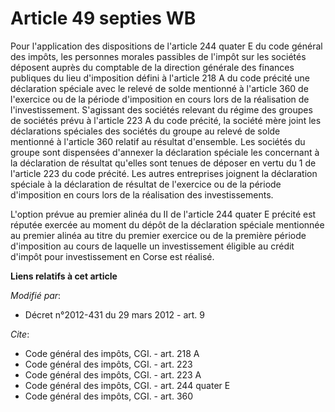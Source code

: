 # Article 49 septies WB

Pour l'application des dispositions de l'article 244 quater E du code général des impôts, les personnes morales passibles de
l'impôt sur les sociétés déposent auprès du comptable de la direction générale des finances publiques du lieu d'imposition
défini à l'article 218 A du code précité une déclaration spéciale avec le relevé de solde mentionné à l'article 360 de
l'exercice ou de la période d'imposition en cours lors de la réalisation de l'investissement. S'agissant des sociétés
relevant du régime des groupes de sociétés prévu à l'article 223 A du code précité, la société mère joint les déclarations
spéciales des sociétés du groupe au relevé de solde mentionné à l'article 360 relatif au résultat d'ensemble. Les sociétés du
groupe sont dispensées d'annexer la déclaration spéciale les concernant à la déclaration de résultat qu'elles sont tenues de
déposer en vertu du 1 de l'article 223 du code précité. Les autres entreprises joignent la déclaration spéciale à la
déclaration de résultat de l'exercice ou de la période d'imposition en cours lors de la réalisation des investissements. 

L'option prévue au premier alinéa du II de l'article 244 quater E précité est réputée exercée au moment du dépôt de la
déclaration spéciale mentionnée au premier alinéa au titre du premier exercice ou de la première période d'imposition au
cours de laquelle un investissement éligible au crédit d'impôt pour investissement en Corse est réalisé.

**Liens relatifs à cet article**

_Modifié par_:

  - Décret n°2012-431  du 29 mars 2012 - art. 9

_Cite_:

  - Code général des impôts, CGI. - art. 218 A
  - Code général des impôts, CGI. - art. 223
  - Code général des impôts, CGI. - art. 223 A
  - Code général des impôts, CGI. - art. 244 quater E
  - Code général des impôts, CGI. - art. 360
